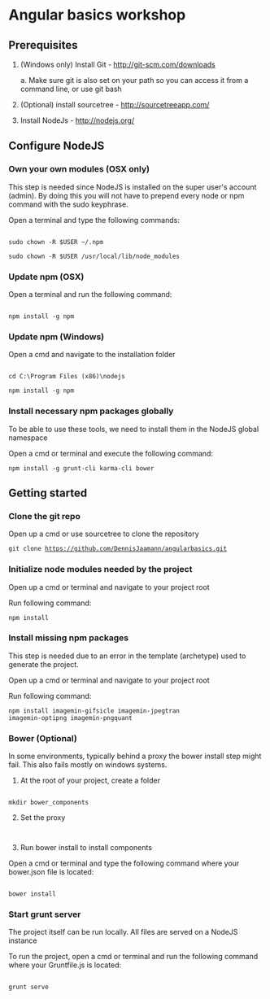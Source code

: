 # Angular basics workshop


## Prerequisites

1. (Windows only) Install Git - http://git-scm.com/downloads

    a. Make sure git is also set on your path so you can access it from a command line, or use git bash

2. (Optional) install sourcetree - http://sourcetreeapp.com/
3. Install NodeJs - http://nodejs.org/

## Configure NodeJS

### Own your own modules (OSX only)

This step is needed since NodeJS is installed on the super user's account (admin).
By doing this you will not have to prepend every node or npm command with the sudo keyphrase.

Open a terminal and type the following commands:

<code>
sudo chown -R $USER ~/.npm<br/>
sudo chown -R $USER /usr/local/lib/node_modules
</code>

### Update npm (OSX)

Open a terminal and run the following command:

<code>
npm install -g npm
</code>

### Update npm (Windows)

Open a cmd and navigate to the installation folder

<code>
cd C:\Program Files (x86)\nodejs<br/>
npm install -g npm
</code>

### Install necessary npm packages globally

To be able to use these tools, we need to install them in the NodeJS global namespace

Open a cmd or terminal and execute the following command:

<code>npm install -g grunt-cli karma-cli bower</code>

## Getting started

### Clone the git repo

Open up a cmd or use sourcetree to clone the repository

<code>git clone https://github.com/DennisJaamann/angularbasics.git</code>

### Initialize node modules needed by the project

Open up a cmd or terminal and navigate to your project root

Run following command:

<code>npm install</code>

### Install missing npm packages

This step is needed due to an error in the template (archetype) used to generate the project.

Open up a cmd or terminal and navigate to your project root

Run following command:

<code>npm install imagemin-gifsicle imagemin-jpegtran imagemin-optipng imagemin-pngquant</code>

### Bower (Optional)

In some environments, typically behind a proxy the bower install step might fail.
This also fails mostly on windows systems.

1. At the root of your project, create a folder

<code>
mkdir bower_components
</code>

2. Set the proxy

<code>
</code>

3. Run bower install to install components

Open a cmd or terminal and type the following command where your bower.json file is located:

<code>
bower install
</code>

### Start grunt server

The project itself can be run locally. All files are served on a NodeJS instance

To run the project, open a cmd or terminal and run the following command where your Gruntfile.js is located:

<code>
grunt serve
</code>